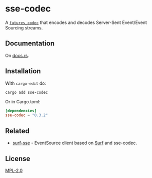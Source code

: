 # sse-codec
A [`futures_codec`](https://crates.io/crates/futures_codec) that encodes and decodes Server-Sent Event/Event Sourcing streams.

## Documentation
On [docs.rs](https://docs.rs/sse-codec).

## Installation
With `cargo-edit` do:
```
cargo add sse-codec
```

Or in Cargo.toml:
```toml
[dependencies]
sse-codec = "0.3.2"
```

## Related
* [surf-sse](https://crates.io/crates/surf-sse) - EventSource client based on [Surf](https://github.com/http-rs/surf) and sse-codec.

## License
[MPL-2.0](./LICENSE)
